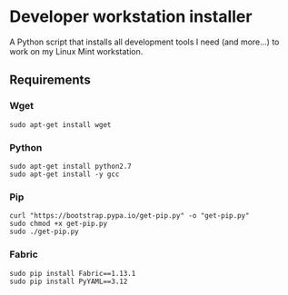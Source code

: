 # Developer workstation installer

A Python script that installs all development tools I need (and more...) to work on my Linux Mint workstation.

## Requirements

### Wget

```
sudo apt-get install wget
```

### Python

```
sudo apt-get install python2.7
sudo apt-get install -y gcc
```

### Pip

```
curl "https://bootstrap.pypa.io/get-pip.py" -o "get-pip.py"
sudo chmod +x get-pip.py
sudo ./get-pip.py
```

### Fabric

```
sudo pip install Fabric==1.13.1
sudo pip install PyYAML==3.12
```
